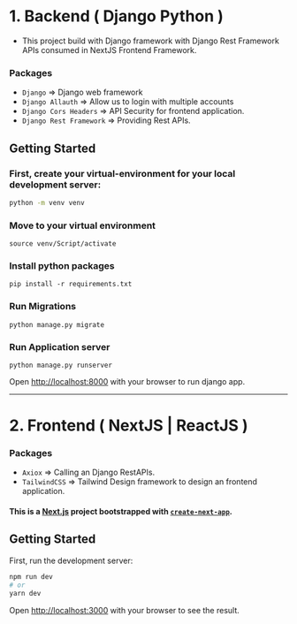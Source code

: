 # 1. Backend ( Django Python  )
- This project build with Django framework with Django Rest Framework APIs consumed in NextJS Frontend Framework.

### Packages 
- `Django` =>  Django web framework
- `Django Allauth` => Allow us to login with multiple accounts
- `Django Cors Headers` => API Security for frontend application.
- `Django Rest Framework` => Providing Rest APIs.

## Getting Started

### First, create your virtual-environment for your local development server:

```bash
python -m venv venv

```
### Move to your virtual environment
```
source venv/Script/activate
```

### Install python packages
```
pip install -r requirements.txt
```

### Run Migrations
```
python manage.py migrate
```

### Run Application server
```
python manage.py runserver
```

Open [http://localhost:8000](http://localhost:8000) with your browser to run django app.

---

# 2. Frontend ( NextJS | ReactJS  )
### Packages 
- `Axiox` => Calling an Django RestAPIs.
- `TailwindCSS` => Tailwind Design framework to design an frontend application.

#### This is a [Next.js](https://nextjs.org/) project bootstrapped with [`create-next-app`](https://github.com/vercel/next.js/tree/canary/packages/create-next-app).

## Getting Started

First, run the development server:

```bash
npm run dev
# or
yarn dev
```

Open [http://localhost:3000](http://localhost:3000) with your browser to see the result.
